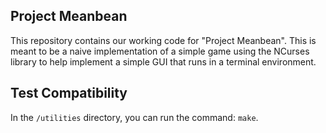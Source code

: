 ## Project Meanbean

This repository contains our working code for "Project Meanbean". This is meant to be a naive implementation of a simple game using the NCurses library to help implement a simple GUI that runs in a terminal environment.

## Test Compatibility

In the `/utilities` directory, you can run the command: `make`. 
